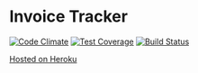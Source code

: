 Invoice Tracker
===============

[![Code Climate](https://codeclimate.com/github/jvnill/invoice_tracker/badges/gpa.svg)](https://codeclimate.com/github/jvnill/invoice_tracker)
[![Test Coverage](https://codeclimate.com/github/jvnill/invoice_tracker/badges/coverage.svg)](https://codeclimate.com/github/jvnill/invoice_tracker)
[![Build Status](https://travis-ci.org/jvnill/invoice_tracker.svg?branch=master)](https://travis-ci.org/jvnill/invoice_tracker)

[Hosted on Heroku](http://invoice-tracker.herokuapp.com)
